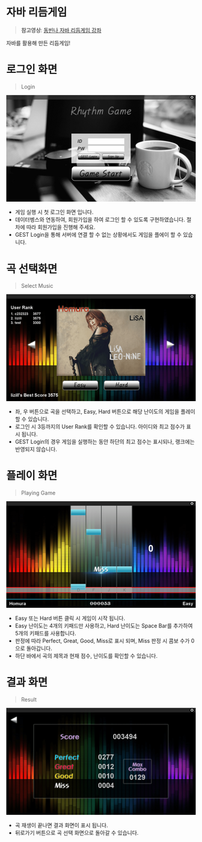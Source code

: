 # 자바 리듬게임

> **참고영상**: [동빈나 자바 리듬게임 강좌](https://youtu.be/xs92kqU2YWg?list=PLRx0vPvlEmdDySO3wDqMYGKMVH4Qa4QhR)

자바를 활용해 만든 리듬게임!

# 로그인 화면

> Login

![로그인 화면](./readmeImages/mainMenuImage.png)

- 게임 실행 시 첫 로그인 화면 입니다.
- 데이터벵스와 연동하여, 회원가입을 하여 로그인 할 수 있도록 구현하였습니다. 절차에 따라 회원가입을 진행해 주세요.
- GEST Login을 통해 서버에 연결 할 수 없는 상황에서도 게임을 플에이 할 수 있습니다.

# 곡 선택화면

> Select Music

![곡 선택](./readmeImages/selectMusicImage.png)

- 좌, 우 버튼으로 곡을 선택하고, Easy, Hard 버튼으로 해당 난이도의 게임을 플레이 할 수 있습니다.
- 로그인 시 3등까지의 User Rank를 확인할 수 있습니다. 아이디와 최고 점수가 표시 됩니다.
- GEST Login의 경우 게임을 실행하는 동안 하단의 최고 점수는 표시되나, 랭크에는 반영되지 않습니다.

# 플레이 화면

> Playing Game

![게임 플레이](./readmeImages/gamePlayImage.png)

- Easy 또는 Hard 버튼 클릭 시 게임이 시작 됩니다.
- Easy 난이도는 4개의 키패드만 사용하고, Hard 난이도는 Space Bar를 추가하여 5개의 키패드를 사용합니다.
- 판정에 따라 Perfect, Great, Good, Miss로 표시 되며, Miss 판정 시 콤보 수가 0으로 돌아갑니다.
- 하단 바에서 곡의 제목과 현재 점수, 난이도를 확인할 수 있습니다.

# 결과 화면

> Result

![결과 화면](./readmeImages/gameResultImage.png)

- 곡 재생이 끝나면 결과 화면이 표시 됩니다.
- 뒤로가기 버튼으로 곡 선택 화면으로 돌아갈 수 있습니다.
